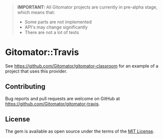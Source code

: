 > **IMPORTANT:** All Gitomator projects are currently in pre-alpha stage, which means that:        
>
>  * Some parts are not implemented
>  * API's may change significantly
>  * There are not a lot of tests
>

# Gitomator::Travis

See https://github.com/Gitomator/gitomator-classroom for an example of a project that uses this provider.

## Contributing

Bug reports and pull requests are welcome on GitHub at https://github.com/Gitomator/gitomator-travis.


## License

The gem is available as open source under the terms of the [MIT License](http://opensource.org/licenses/MIT).
